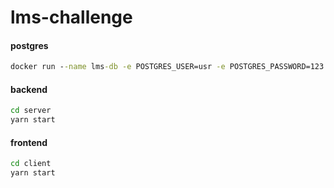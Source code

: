 # lms-challenge

#### postgres
```cmd
docker run --name lms-db -e POSTGRES_USER=usr -e POSTGRES_PASSWORD=123 -e POSTGRES_DB=lms -p 5433:5432 -d postgres
```

#### backend
```cmd
cd server
yarn start
```

#### frontend
```cmd
cd client
yarn start
```
